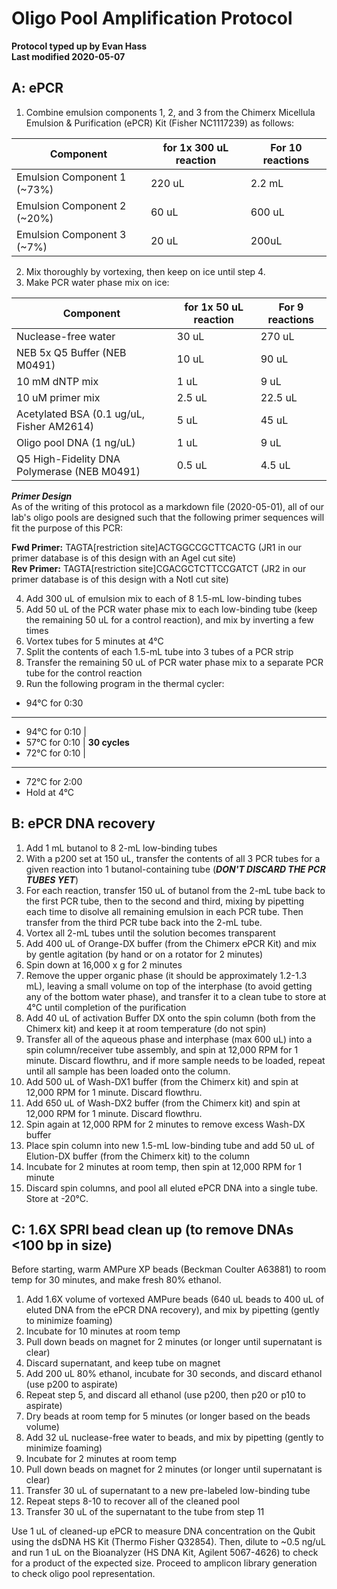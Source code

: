 # Oligo Pool Amplification Protocol

**Protocol typed up by Evan Hass**  
**Last modified 2020-05-07**  

## A: ePCR  
1. Combine emulsion components 1, 2, and 3 from the Chimerx Micellula Emulsion & Purification (ePCR) Kit (Fisher NC1117239) as follows:  

Component | for 1x 300 uL reaction | For 10 reactions
--- | --- | ---
Emulsion Component 1 (~73%) | 220 uL | 2.2 mL
Emulsion Component 2 (~20%) | 60 uL | 600 uL
Emulsion Component 3 (~7%) | 20 uL | 200uL

2. Mix thoroughly by vortexing, then keep on ice until step 4.  
3. Make PCR water phase mix on ice:  

Component | for 1x 50 uL reaction | For 9 reactions
--- | --- | ---
Nuclease-free water  | 30 uL | 270 uL
NEB 5x Q5 Buffer (NEB M0491) | 10 uL | 90 uL
10 mM dNTP mix | 1 uL | 9 uL
10 uM primer mix | 2.5 uL | 22.5 uL
Acetylated BSA (0.1 ug/uL, Fisher AM2614) | 5 uL | 45 uL
Oligo pool DNA (1 ng/uL) | 1 uL | 9 uL
Q5 High-Fidelity DNA Polymerase (NEB M0491) | 0.5 uL | 4.5 uL

**_Primer Design_**  
As of the writing of this protocol as a markdown file (2020-05-01), all of our lab's oligo pools are designed such that the following primer sequences will fit the purpose of this PCR:  

**Fwd Primer:** TAGTA[restriction site]ACTGGCCGCTTCACTG (JR1 in our primer database is of this design with an AgeI cut site)  
**Rev Primer:** TAGTA[restriction site]CGACGCTCTTCCGATCT (JR2 in our primer database is of this design with a NotI cut site)  

4. Add 300 uL of emulsion mix to each of 8 1.5-mL low-binding tubes  
5. Add 50 uL of the PCR water phase mix to each low-binding tube (keep the remaining 50 uL for a control reaction), and mix by inverting a few times  
6. Vortex tubes for 5 minutes at 4°C  
7. Split the contents of each 1.5-mL tube into 3 tubes of a PCR strip  
8. Transfer the remaining 50 uL of PCR water phase mix to a separate PCR tube for the control reaction  
9. Run the following program in the thermal cycler:  

- 94°C for 0:30  
--- --- --- --- ---
- 94°C for 0:10 |  
- 57°C for 0:10 | **30 cycles**  
- 72°C for 0:10 |  
--- --- --- --- ---
- 72°C for 2:00  
- Hold at 4°C  

## B: ePCR DNA recovery

1. Add 1 mL butanol to 8 2-mL low-binding tubes  
2. With a p200 set at 150 uL, transfer the contents of all 3 PCR tubes for a given reaction into 1 butanol-containing tube (**_DON'T DISCARD THE PCR TUBES YET_**)  
3. For each reaction, transfer 150 uL of butanol from the 2-mL tube back to the first PCR tube, then to the second and third, mixing by pipetting each time to disolve all remaining emulsion in each PCR tube. Then transfer from the third PCR tube back into the 2-mL tube.  
4. Vortex all 2-mL tubes until the solution becomes transparent  
5. Add 400 uL of Orange-DX buffer (from the Chimerx ePCR Kit) and mix by gentle agitation (by hand or on a rotator for 2 minutes)  
6. Spin down at 16,000 x g for 2 minutes  
7. Remove the upper organic phase (it should be approximately 1.2-1.3 mL), leaving a small volume on top of the interphase (to avoid getting any of the bottom water phase), and transfer it to a clean tube to store at 4°C until completion of the purification  
8. Add 40 uL of activation Buffer DX onto the spin column (both from the Chimerx kit) and keep it at room temperature (do not spin)  
9. Transfer all of the aqueous phase and interphase (max 600 uL) into a spin column/receiver tube assembly, and spin at 12,000 RPM for 1 minute. Discard flowthru, and if more sample needs to be loaded, repeat until all sample has been loaded onto the column.  
10. Add 500 uL of Wash-DX1 buffer (from the Chimerx kit) and spin at 12,000 RPM for 1 minute. Discard flowthru.  
11. Add 650 uL of Wash-DX2 buffer (from the Chimerx kit) and spin at 12,000 RPM for 1 minute. Discard flowthru.  
12. Spin again at 12,000 RPM for 2 minutes to remove excess Wash-DX buffer  
13. Place spin column into new 1.5-mL low-binding tube and add 50 uL of Elution-DX buffer (from the Chimerx kit) to the column  
14. Incubate for 2 minutes at room temp, then spin at 12,000 RPM for 1 minute  
15. Discard spin columns, and pool all eluted ePCR DNA into a single tube. Store at -20°C.  

## C: 1.6X SPRI bead clean up (to remove DNAs <100 bp in size)
Before starting, warm AMPure XP beads (Beckman Coulter A63881) to room temp for 30 minutes, and make fresh 80% ethanol.  

1. Add 1.6X volume of vortexed AMPure beads (640 uL beads to 400 uL of eluted DNA from the ePCR DNA recovery), and mix by pipetting (gently to minimize foaming)  
2. Incubate for 10 minutes at room temp  
3. Pull down beads on magnet for 2 minutes (or longer until supernatant is clear)  
4. Discard supernatant, and keep tube on magnet  
5. Add 200 uL 80% ethanol, incubate for 30 seconds, and discard ethanol (use p200 to aspirate)  
6. Repeat step 5, and discard all ethanol (use p200, then p20 or p10 to aspirate)  
7. Dry beads at room temp for 5 minutes (or longer based on the beads volume)  
8. Add 32 uL nuclease-free water to beads, and mix by pipetting (gently to minimize foaming)  
9. Incubate for 2 minutes at room temp  
10. Pull down beads on magnet for 2 minutes (or longer until supernatant is clear)  
11. Transfer 30 uL of supernatant to a new pre-labeled low-binding tube  
12. Repeat steps 8-10 to recover all of the cleaned pool  
13. Transfer 30 uL of the supernatant to the tube from step 11  

Use 1 uL of cleaned-up ePCR to measure DNA concentration on the Qubit using the dsDNA HS Kit (Thermo Fisher Q32854). Then, dilute to ~0.5 ng/uL and run 1 uL on the Bioanalyzer (HS DNA Kit, Agilent 5067-4626) to check for a product of the expected size. Proceed to amplicon library generation to check oligo pool representation.  
